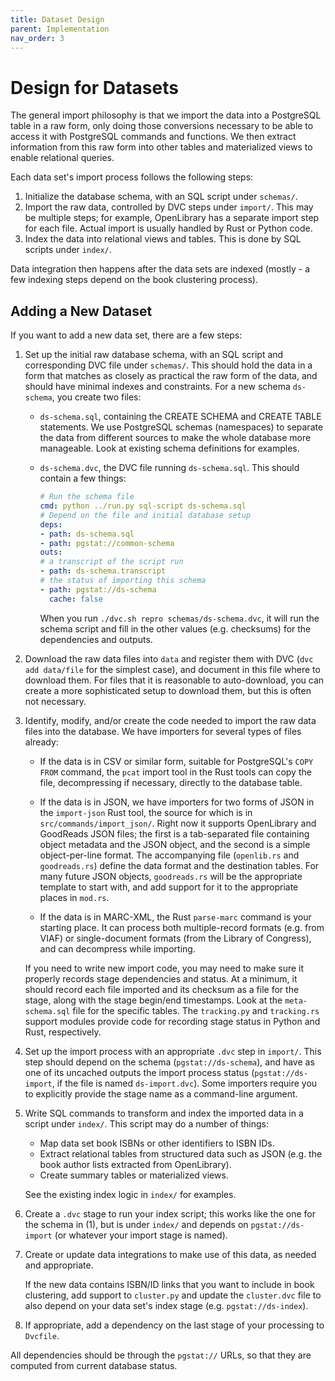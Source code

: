 ```yaml
---
title: Dataset Design
parent: Implementation
nav_order: 3
---
```


# Design for Datasets

The general import philosophy is that we import the data into a PostgreSQL table in a raw form,
only doing those conversions necessary to be able to access it with PostgreSQL commands and
functions.  We then extract information from this raw form into other tables and materialized
views to enable relational queries.

Each data set's import process follows the following steps:

1. Initialize the database schema, with an SQL script under `schemas/`.
2. Import the raw data, controlled by DVC steps under `import/`.  This may be multiple steps;
   for example, OpenLibrary has a separate import step for each file.  Actual import is usually
   handled by Rust or Python code.
3. Index the data into relational views and tables.  This is done by SQL scripts under `index/`.

Data integration then happens after the data sets are indexed (mostly - a few indexing steps
depend on the book clustering process).

## Adding a New Dataset

If you want to add a new data set, there are a few steps:

1.  Set up the initial raw database schema, with an SQL script and corresponding DVC file under
    `schemas/`. This should hold the data in a form that matches as closely as practical the raw
    form of the data, and should have minimal indexes and constraints.  For a new schema `ds-schema`,
    you create two files:

    -   `ds-schema.sql`, containing the CREATE SCHEMA and CREATE TABLE statements.  We use
        PostgreSQL schemas (namespaces) to separate the data from different sources to make
        the whole database more manageable.  Look at existing schema definitions for examples.
    -   `ds-schema.dvc`, the DVC file running `ds-schema.sql`.  This should contain a few things:

        ```yaml
        # Run the schema file
        cmd: python ../run.py sql-script ds-schema.sql
        # Depend on the file and initial database setup
        deps:
        - path: ds-schema.sql
        - path: pgstat://common-schema
        outs:
        # a transcript of the script run
        - path: ds-schema.transcript
        # the status of importing this schema
        - path: pgstat://ds-schema
          cache: false
        ```

        When you run `./dvc.sh repro schemas/ds-schema.dvc`, it will run the schema script and
        fill in the other values (e.g. checksums) for the dependencies and outputs.

2.  Download the raw data files into `data` and register them with DVC (`dvc add data/file` for
    the simplest case), and document in this file where to download them.  For files that it is
    reasonable to auto-download, you can create a more sophisticated setup to download them, but
    this is often not necessary.

3.  Identify, modify, and/or create the code needed to import the raw data files into the database.
    We have importers for several types of files already:

    -   If the data is in CSV or similar form, suitable for PostgreSQL's `COPY FROM` command, the
        `pcat` import tool in the Rust tools can copy the file, decompressing if necessary, directly
        to the database table.

    -   If the data is in JSON, we have importers for two forms of JSON in the `import-json` Rust
        tool, the source for which is in `src/commands/import_json/`.  Right now it supports
        OpenLibrary and GoodReads JSON files; the first is a tab-separated file containing
        object metadata and the JSON object, and the second is a simple object-per-line format.
        The accompanying file (`openlib.rs` and `goodreads.rs`) define the data format and the
        destination tables.  For many future JSON objects, `goodreads.rs` will be the appropriate
        template to start with, and add support for it to the appropriate places in `mod.rs`.

    -   If the data is in MARC-XML, the Rust `parse-marc` command is your starting place.  It can
        process both multiple-record formats (e.g. from VIAF) or single-document formats (from the
        Library of Congress), and can decompress while importing.

    If you need to write new import code, you may need to make sure it properly records stage
    dependencies and status.  At a minimum, it should record each file imported and its checksum as
    a file for the stage, along with the stage begin/end timestamps.  Look at the `meta-schema.sql`
    file for the specific tables.  The `tracking.py` and `tracking.rs` support modules provide code
    for recording stage status in Python and Rust, respectively.

4.  Set up the import process with an appropriate `.dvc` step in `import/`.  This step should depend
    on the schema (`pgstat://ds-schema`), and have as one of its uncached outputs the import process
    status (`pgstat://ds-import`, if the file is named `ds-import.dvc`).  Some importers require you
    to explicitly provide the stage name as a command-line argument.

5.  Write SQL commands to transform and index the imported data in a script under `index/`.  This script
    may do a number of things:

    -   Map data set book ISBNs or other identifiers to ISBN IDs.
    -   Extract relational tables from structured data such as JSON (e.g. the book author lists
        extracted from OpenLibrary).
    -   Create summary tables or materialized views.

    See the existing index logic in `index/` for examples.

6.  Create a `.dvc` stage to run your index script; this works like the one for the schema in
    (1), but is under `index/` and depends on `pgstat://ds-import` (or whatever your import
    stage is named).

6.  Create or update data integrations to make use of this data, as needed and appropriate.

    If the new data contains ISBN/ID links that you want to include in book clustering, add support
    to `cluster.py` and update the `cluster.dvc` file to also depend on your data set's index
    stage (e.g. `pgstat://ds-index`).

7.  If appropriate, add a dependency on the last stage of your processing to `Dvcfile`.

All dependencies should be through the `pgstat://` URLs, so that they are computed from current
database status.
